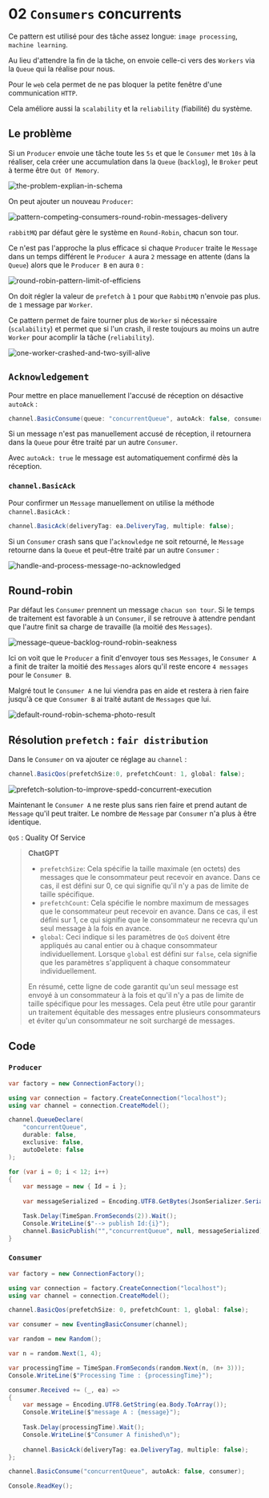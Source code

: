 # 02 `Consumers` concurrents

Ce pattern est utilisé pour des tâche assez longue: `image processing`, `machine learning`.

Au lieu d'attendre la fin de la tâche, on envoie celle-ci vers des `Workers` via la `Queue` qui la réalise pour nous.

Pour le `web` cela permet de ne pas bloquer la petite fenêtre d'une communication `HTTP`.

Cela améliore aussi la `scalability` et la `reliability` (fiabilité) du système.



## Le problème

Si un `Producer` envoie une tâche toute les `5s` et que le `Consumer` met `10s` à la réaliser, cela créer une accumulation dans la `Queue` (`backlog`), le `Broker` peut à terme être `Out Of Memory`.

<img src="assets/the-problem-explian-in-schema.png" alt="the-problem-explian-in-schema" />

On peut ajouter un nouveau `Producer`:

<img src="assets/pattern-competing-consumers-round-robin-messages-delivery.png" alt="pattern-competing-consumers-round-robin-messages-delivery" />

`rabbitMQ` par défaut gère le système en `Round-Robin`, chacun son tour.

Ce n'est pas l'approche la plus efficace si chaque `Producer` traite le `Message` dans un temps différent le `Producer A` aura `2` message en attente (dans la `Queue`) alors que le `Producer B` en aura `0` :

<img src="assets/round-robin-pattern-limit-of-efficiens.png" alt="round-robin-pattern-limit-of-efficiens" />

On doit régler la valeur de `prefetch` à `1` pour que `RabbitMQ` n'envoie pas plus. de `1` message par `Worker`.

Ce pattern permet de faire tourner plus de `Worker` si nécessaire (`scalability`) et permet que si l'un crash, il reste toujours au moins un autre `Worker` pour acomplir la tâche (`reliability`).

<img src="assets/one-worker-crashed-and-two-syill-alive.png" alt="one-worker-crashed-and-two-syill-alive" />



## `Acknowledgement`

Pour mettre en place manuellement l'accusé de réception on désactive `autoAck` :

```cs
channel.BasicConsume(queue: "concurrentQueue", autoAck: false, consumer: consumer);
```

Si un message n'est pas manuellement accusé de réception, il retournera dans la `Queue` pour être traité par un autre `Consumer`.

Avec `autoAck: true` le message est automatiquement confirmé dès la réception.



### `channel.BasicAck`

Pour confirmer un `Message` manuellement on utilise la méthode `channel.BasicAck` :

```cs
channel.BasicAck(deliveryTag: ea.DeliveryTag, multiple: false);
```

Si un `Consumer` crash sans que l'`acknowledge` ne soit retourné, le `Message` retourne dans la `Queue` et peut-être traité par un autre `Consumer` :

<img src="assets/handle-and-process-message-no-acknowledged.png" alt="handle-and-process-message-no-acknowledged" />

## Round-robin

Par défaut les `Consumer` prennent un message `chacun son tour`. Si le temps de traitement est favorable à un `Consumer`, il se retrouve à attendre pendant que l'autre finit sa charge de travaille (la moitié des `Messages`).

<img src="assets/message-queue-backlog-round-robin-seakness.png" alt="message-queue-backlog-round-robin-seakness" />

Ici on voit que le `Producer` a finit d'envoyer tous ses `Messages`, le `Consumer A` a finit de traiter la moitié des `Messages` alors qu'il reste encore `4 messages` pour le `Consumer B`.

Malgré tout le `Consumer A` ne lui viendra pas en aide et restera à rien faire jusqu'à ce que `Consumer B` ai traité autant de `Messages` que lui.

<img src="assets/default-round-robin-schema-photo-result.png" alt="default-round-robin-schema-photo-result" />

## Résolution `prefetch` : `fair distribution`

Dans le `Consumer` on va ajouter ce réglage au `channel` :

```cs
channel.BasicQos(prefetchSize:0, prefetchCount: 1, global: false);
```

<img src="assets/prefetch-solution-to-improve-spedd-concurrent-execution.png" alt="prefetch-solution-to-improve-spedd-concurrent-execution" />

Maintenant le `Consumer A` ne reste plus sans rien faire et prend autant de `Message` qu'il peut traiter. Le nombre de `Message` par `Consumer` n'a plus à être identique.

`QoS` : Quality Of Service

> **ChatGPT**
>
> - `prefetchSize`: Cela spécifie la taille maximale (en octets) des messages que le consommateur peut recevoir en avance. Dans ce cas, il est défini sur 0, ce qui signifie qu'il n'y a pas de limite de taille spécifique.
> - `prefetchCount`: Cela spécifie le nombre maximum de messages que le consommateur peut recevoir en avance. Dans ce cas, il est défini sur 1, ce qui signifie que le consommateur ne recevra qu'un seul message à la fois en avance.
> - `global`: Ceci indique si les paramètres de `QoS` doivent être appliqués au canal entier ou à chaque consommateur individuellement. Lorsque `global` est défini sur `false`, cela signifie que les paramètres s'appliquent à chaque consommateur individuellement.
>  
> En résumé, cette ligne de code garantit qu'un seul message est envoyé à un consommateur à la fois et qu'il n'y a pas de limite de taille spécifique pour les messages. Cela peut être utile pour garantir un traitement équitable des messages entre plusieurs consommateurs et éviter qu'un consommateur ne soit surchargé de messages.



## Code

### `Producer`

```cs
var factory = new ConnectionFactory();

using var connection = factory.CreateConnection("localhost");
using var channel = connection.CreateModel();

channel.QueueDeclare(
    "concurrentQueue",
    durable: false,
    exclusive: false,
    autoDelete: false
);

for (var i = 0; i < 12; i++)
{
    var message = new { Id = i };
    
    var messageSerialized = Encoding.UTF8.GetBytes(JsonSerializer.Serialize(message));

    Task.Delay(TimeSpan.FromSeconds(2)).Wait();
    Console.WriteLine($"--> publish Id:{i}");
    channel.BasicPublish("","concurrentQueue", null, messageSerialized);
}
```



### `Consumer`

```cs
var factory = new ConnectionFactory();

using var connection = factory.CreateConnection("localhost");
using var channel = connection.CreateModel();

channel.BasicQos(prefetchSize: 0, prefetchCount: 1, global: false);

var consumer = new EventingBasicConsumer(channel);

var random = new Random();

var n = random.Next(1, 4);

var processingTime = TimeSpan.FromSeconds(random.Next(n, (n+ 3)));
Console.WriteLine($"Processing Time : {processingTime}");

consumer.Received += (_, ea) =>
{
    var message = Encoding.UTF8.GetString(ea.Body.ToArray());
    Console.WriteLine($"message A : {message}");
    
    Task.Delay(processingTime).Wait();
    Console.WriteLine($"Consumer A finished\n");
    
    channel.BasicAck(deliveryTag: ea.DeliveryTag, multiple: false);
};

channel.BasicConsume("concurrentQueue", autoAck: false, consumer);

Console.ReadKey();
```







